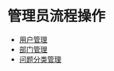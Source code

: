 # 管理员流程操作

* [用户管理](https://github.com/SuperBugs/AQMS-help/tree/05a1cf48d37ef69a83c4dd76aa29f326e04c32e8/summary/md/管理员操作流程/用户管理.md)
* [部门管理](https://github.com/SuperBugs/AQMS-help/tree/05a1cf48d37ef69a83c4dd76aa29f326e04c32e8/summary/md/管理员操作流程/部门管理.md)
* [问题分类管理](https://github.com/SuperBugs/AQMS-help/tree/05a1cf48d37ef69a83c4dd76aa29f326e04c32e8/summary/md/管理员操作流程/问题分类管理.md)

